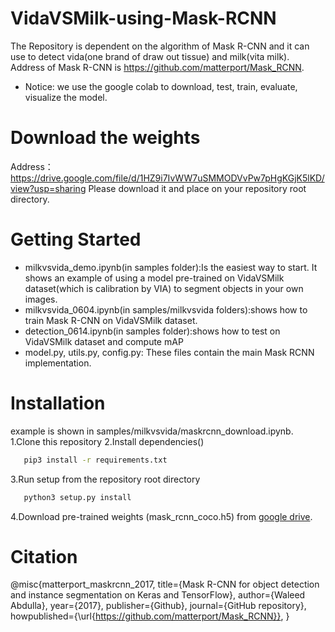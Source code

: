 
# VidaVSMilk-using-Mask-RCNN
The Repository is dependent on the algorithm of Mask R-CNN and it can use to detect vida(one brand of draw out tissue) and milk(vita milk). Address of Mask R-CNN  is https://github.com/matterport/Mask_RCNN. 
* Notice: we use the google colab to download, test, train, evaluate, visualize the model.  

# Download the weights 
Address：https://drive.google.com/file/d/1HZ9i7IvWW7uSMMODVvPw7pHgKGjK5lKD/view?usp=sharing
Please download it and place on your repository root directory.

# Getting Started
* milkvsvida_demo.ipynb(in samples folder):Is the easiest way to start. It shows an example of using a model pre-trained on VidaVSMilk dataset(which is calibration by VIA) to segment objects in your own images.
* milkvsvida_0604.ipynb(in samples/milkvsvida folders):shows how to train Mask R-CNN on VidaVSMilk dataset. 
* detection_0614.ipynb(in samples folder):shows how to test on VidaVSMilk dataset and compute mAP
* model.py, utils.py, config.py: These files contain the main Mask RCNN implementation.

# Installation
example is shown in samples/milkvsvida/maskrcnn_download.ipynb.
1.Clone this repository
2.Install dependencies()
```bash
   pip3 install -r requirements.txt
   ```
3.Run setup from the repository root directory
```bash
   python3 setup.py install
   ```
4.Download pre-trained weights (mask_rcnn_coco.h5) from [google drive](https://drive.google.com/file/d/1HZ9i7IvWW7uSMMODVvPw7pHgKGjK5lKD/view?usp=sharing).

# Citation
@misc{matterport_maskrcnn_2017,
  title={Mask R-CNN for object detection and instance segmentation on Keras and TensorFlow},
  author={Waleed Abdulla},
  year={2017},
  publisher={Github},
  journal={GitHub repository},
  howpublished={\url{https://github.com/matterport/Mask_RCNN}},
}
